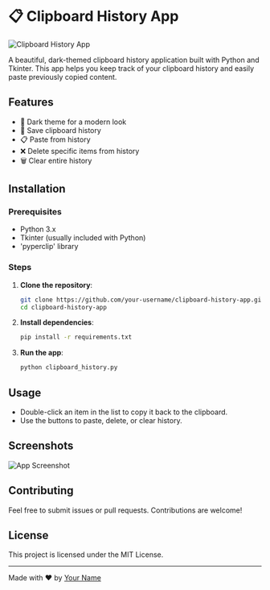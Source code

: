 # 📋 Clipboard History App

![Clipboard History App](screenshots/app_screenshot.png)

A beautiful, dark-themed clipboard history application built with Python and Tkinter. This app helps you keep track of your clipboard history and easily paste previously copied content.

## Features
- 🌙 Dark theme for a modern look
- 📜 Save clipboard history
- 📋 Paste from history
- ❌ Delete specific items from history
- 🗑️ Clear entire history

## Installation

### Prerequisites
- Python 3.x
- Tkinter (usually included with Python)
- 'pyperclip' library

### Steps

1. **Clone the repository**:
    ```sh
    git clone https://github.com/your-username/clipboard-history-app.git
    cd clipboard-history-app
    ```

2. **Install dependencies**:
    ```sh
    pip install -r requirements.txt
    ```

3. **Run the app**:
    ```sh
    python clipboard_history.py
    ```

## Usage
- Double-click an item in the list to copy it back to the clipboard.
- Use the buttons to paste, delete, or clear history.

## Screenshots
![App Screenshot](screenshots/app_screenshot.png)

## Contributing
Feel free to submit issues or pull requests. Contributions are welcome!

## License
This project is licensed under the MIT License.

---

Made with ❤️ by [Your Name](https://github.com/your-username)

